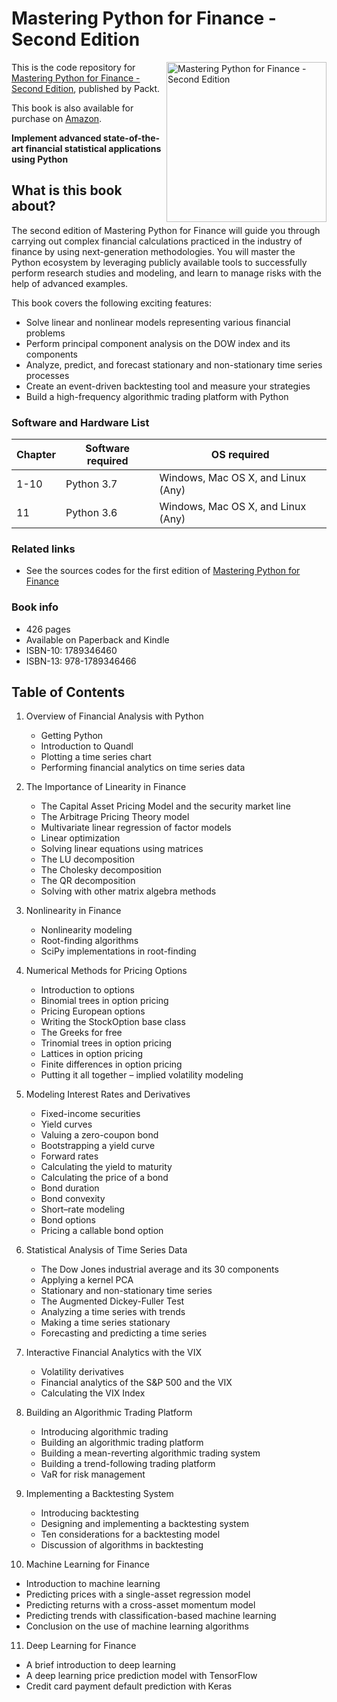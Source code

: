 # Mastering Python for Finance - Second Edition

<a href="https://www.packtpub.com/big-data-and-business-intelligence/mastering-python-finance-second-edition?utm_source=github&utm_medium=repository&utm_campaign=9781789346466"><img src="https://www.packtpub.com/sites/default/files/B11165.png" alt="Mastering Python for Finance - Second Edition" height="256px" align="right"></a>

This is the code repository for [Mastering Python for Finance - Second Edition](https://www.packtpub.com/big-data-and-business-intelligence/mastering-python-finance-second-edition?utm_source=github&utm_medium=repository&utm_campaign=9781789346466), published by Packt.

This book is also available for purchase on [Amazon](https://www.amazon.com/dp/1789346460).


**Implement advanced state-of-the-art financial statistical applications using Python**

## What is this book about?
The second edition of Mastering Python for Finance will guide you through carrying out complex financial calculations practiced in the industry of finance by using next-generation methodologies. You will master the Python ecosystem by leveraging publicly available tools to successfully perform research studies and modeling, and learn to manage risks with the help of advanced examples.

This book covers the following exciting features: 
* Solve linear and nonlinear models representing various financial problems
* Perform principal component analysis on the DOW index and its components
* Analyze, predict, and forecast stationary and non-stationary time series processes
* Create an event-driven backtesting tool and measure your strategies
* Build a high-frequency algorithmic trading platform with Python


### Software and Hardware List

| Chapter  | Software required                   | OS required                        |
| -------- | ------------------------------------| -----------------------------------|
| 1-10     | Python 3.7                          | Windows, Mac OS X, and Linux (Any) |
| 11       | Python 3.6                          | Windows, Mac OS X, and Linux (Any) |


### Related links
* See the sources codes for the first edition of [Mastering Python for Finance](https://github.com/jamesmawm/Mastering-Python-for-Finance-source-codes)


### Book info

- 426 pages
- Available on Paperback and Kindle
- ISBN-10: 1789346460
- ISBN-13: 978-1789346466

## Table of Contents

1. Overview of Financial Analysis with Python

    - Getting Python
    - Introduction to Quandl
    - Plotting a time series chart
    - Performing financial analytics on time series data

2. The Importance of Linearity in Finance
    - The Capital Asset Pricing Model and the security market line
    - The Arbitrage Pricing Theory model
    - Multivariate linear regression of factor models
    - Linear optimization
    - Solving linear equations using matrices
    - The LU decomposition
    - The Cholesky decomposition
    - The QR decomposition
    - Solving with other matrix algebra methods
   
3. Nonlinearity in Finance
   
    - Nonlinearity modeling
    - Root-finding algorithms
    - SciPy implementations in root-finding
       
4. Numerical Methods for Pricing Options

    - Introduction to options
    - Binomial trees in option pricing
    - Pricing European options
    - Writing the StockOption base class
    - The Greeks for free
    - Trinomial trees in option pricing
    - Lattices in option pricing
    - Finite differences in option pricing
    - Putting it all together – implied volatility modeling
        
5. Modeling Interest Rates and Derivatives

    - Fixed-income securities
    - Yield curves
    - Valuing a zero-coupon bond
    - Bootstrapping a yield curve
    - Forward rates
    - Calculating the yield to maturity
    - Calculating the price of a bond
    - Bond duration
    - Bond convexity
    - Short–rate modeling
    - Bond options
    - Pricing a callable bond option

6. Statistical Analysis of Time Series Data

    - The Dow Jones industrial average and its 30 components
    - Applying a kernel PCA
    - Stationary and non-stationary time series
    - The Augmented Dickey-Fuller Test
    - Analyzing a time series with trends
    - Making a time series stationary
    - Forecasting and predicting a time series

7. Interactive Financial Analytics with the VIX

    - Volatility derivatives
    - Financial analytics of the S&P 500 and the VIX
    - Calculating the VIX Index

8. Building an Algorithmic Trading Platform

    - Introducing algorithmic trading
    - Building an algorithmic trading platform
    - Building a mean-reverting algorithmic trading system
    - Building a trend-following trading platform
    - VaR for risk management

9. Implementing a Backtesting System

    - Introducing backtesting
    - Designing and implementing a backtesting system
    - Ten considerations for a backtesting model
    - Discussion of algorithms in backtesting

10. Machine Learning for Finance

- Introduction to machine learning
- Predicting prices with a single-asset regression model
- Predicting returns with a cross-asset momentum model
- Predicting trends with classification-based machine learning
- Conclusion on the use of machine learning algorithms

11. Deep Learning for Finance

- A brief introduction to deep learning
- A deep learning price prediction model with TensorFlow
- Credit card payment default prediction with Keras





